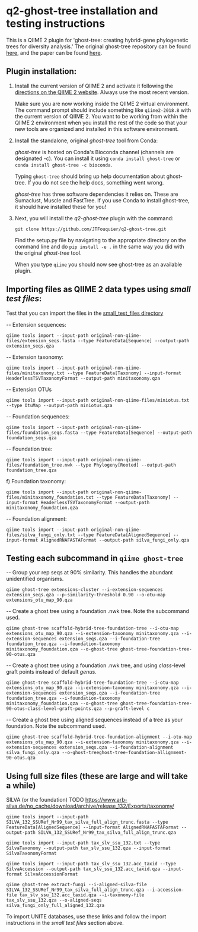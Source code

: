 # q2-ghost-tree installation and testing instructions


This is a QIIME 2 plugin for 'ghost-tree: creating hybrid-gene phylogenetic
trees for diversity analysis.' The original ghost-tree repository can be found
[here](https://github.com/JTFouquier/ghost-tree), and the paper can be found
[here](https://microbiomejournal.biomedcentral.com/articles/10.1186/s40168-016-0153-6).


## Plugin installation:

1)  Install the current version of QIIME 2 and activate it following the
    [directions on the QIIME 2 website](https://docs.qiime2.org/2018.8/install/).
    Always use the most recent version.

    Make sure you are now working inside the QIIME 2 virtual environment.
    The command prompt should include something like `qiime2-2018.8` with
    the current version of QIIME 2. You want to be working from within the
    QIIME 2 environment when you install the rest of the code so that
    your new tools are organized and installed in this software
    environment.

2)  Install the standalone, original *ghost-tree* tool from Conda:

    *ghost-tree* is hosted on Conda's Bioconda channel (channels are
    designated -c). You can install it using `conda install
    ghost-tree` or `conda install ghost-tree -c bioconda`.

    Typing `ghost-tree` should bring up help documentation about
    ghost-tree. If you do not see the help docs, something went wrong.

    *ghost-tree* has three software dependencies it relies on. These are
    Sumaclust, Muscle and FastTree. If you use Conda to install
    ghost-tree, it should have installed these for you!

3)  Next, you will install the *q2-ghost-tree* plugin with the command:

    `git clone https://github.com/JTFouquier/q2-ghost-tree.git`

    Find the setup.py file by navigating to the appropriate directory
    on the command line and do `pip install -e .` in the same way you
    did with the original *ghost-tree* tool.

    When you type `qiime` you should now see ghost-tree as an available plugin.

## Importing files as QIIME 2 data types using *small test files*:

Test that you can import the files in the
[small_test_files directory](https://github.com/JTFouquier/q2-ghost-tree/tree/master/small_test_files/original-non-qiime-files)

-- Extension sequences:

`qiime tools import
--input-path original-non-qiime-files/extension_seqs.fasta
--type FeatureData[Sequence]
--output-path extension_seqs.qza`

-- Extension taxonomy:

`qiime tools import
--input-path original-non-qiime-files/minitaxonomy.txt
--type FeatureData[Taxonomy]
--input-format HeaderlessTSVTaxonomyFormat
--output-path minitaxonomy.qza`

-- Extension OTUs

`qiime tools import
--input-path original-non-qiime-files/miniotus.txt
--type OtuMap
--output-path miniotus.qza`

-- Foundation sequences:

`qiime tools import
--input-path original-non-qiime-files/foundation_seqs.fasta
--type FeatureData[Sequence]
--output-path foundation_seqs.qza`

-- Foundation tree:

`qiime tools import
--input-path original-non-qiime-files/foundation_tree.nwk
--type Phylogeny[Rooted]
--output-path foundation_tree.qza`

f) Foundation taxonomy:

`qiime tools import
--input-path original-non-qiime-files/minitaxonomy_foundation.txt
--type FeatureData[Taxonomy]
--input-format HeaderlessTSVTaxonomyFormat
--output-path minitaxonomy_foundation.qza`

-- Foundation alignment:

`qiime tools import
--input-path original-non-qiime-files/silva_fungi_only.txt
--type FeatureData[AlignedSequence]
--input-format AlignedRNAFASTAFormat
--output-path silva_fungi_only.qza`

## Testing each subcommand in `qiime ghost-tree`

-- Group your rep seqs at 90% similarity. This handles the
abundant unidentified organisms.

`qiime ghost-tree extensions-cluster
--i-extension-sequences extension_seqs.qza
--p-similarity-threshold 0.90
--o-otu-map extensions_otu_map_90.qza`

-- Create a ghost tree using a foundation .nwk tree. Note the
subcommand used.

`qiime ghost-tree scaffold-hybrid-tree-foundation-tree
--i-otu-map extensions_otu_map_90.qza
--i-extension-taxonomy minitaxonomy.qza
--i-extension-sequences extension_seqs.qza
--i-foundation-tree foundation_tree.qza
--i-foundation-taxonomy minitaxonomy_foundation.qza
--o-ghost-tree ghost-tree-foundation-tree-90-otus.qza`

-- Create a ghost tree using a foundation .nwk tree, and using
*class*-level graft points instead of default *genus*.

`qiime ghost-tree scaffold-hybrid-tree-foundation-tree
--i-otu-map extensions_otu_map_90.qza --i-extension-taxonomy
minitaxonomy.qza --i-extension-sequences extension_seqs.qza
--i-foundation-tree foundation_tree.qza
--i-foundation-taxonomy minitaxonomy_foundation.qza
--o-ghost-tree ghost-tree-foundation-tree-90-otus-class-level-graft-points.qza
--p-graft-level c`

-- Create a ghost tree using aligned sequences instead of a tree as
your foundation. Note the subcommand used.

`qiime ghost-tree scaffold-hybrid-tree-foundation-alignment
--i-otu-map extensions_otu_map_90.qza
--i-extension-taxonomy minitaxonomy.qza
--i-extension-sequences extension_seqs.qza
--i-foundation-alignment silva_fungi_only.qza
--o-ghost-treeghost-tree-foundation-allignment-90-otus.qza`


## Using full size files (these are large and will take a while)

   SILVA (or the foundation)
   TODO
    https://www.arb-silva.de/no_cache/download/archive/release_132/Exports/taxonomy/

  `qiime tools import
  --input-path SILVA_132_SSURef_Nr99_tax_silva_full_align_trunc.fasta
  --type FeatureData[AlignedSequence]
  --input-format AlignedRNAFASTAFormat
  --output-path SILVA_132_SSURef_Nr99_tax_silva_full_align_trunc.qza`

  `qiime tools import
  --input-path tax_slv_ssu_132.txt
  --type SilvaTaxonomy
  --output-path tax_slv_ssu_132.qza
  --input-format SilvaTaxonomyFormat`

  `qiime tools import
  --input-path tax_slv_ssu_132.acc_taxid
  --type SilvaAccession
  --output-path tax_slv_ssu_132.acc_taxid.qza
  --input-format SilvaAccessionFormat`

  `qiime ghost-tree extract-fungi
  --i-aligned-silva-file SILVA_132_SSURef_Nr99_tax_silva_full_align_trunc.qza
  --i-accession-file tax_slv_ssu_132.acc_taxid.qza
  --i-taxonomy-file tax_slv_ssu_132.qza
  --o-aligned-seqs silva_fungi_only_full_aligned_132.qza`

  To import UNITE databases, use these links and follow the import
  instructions in the *small test files* section above.